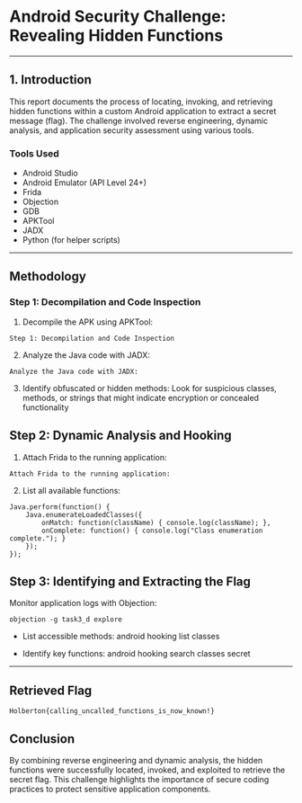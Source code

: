 # Android Security Challenge: Revealing Hidden Functions

---

## 1. Introduction 
This report documents the process of locating, invoking, and retrieving hidden functions within a custom Android application to extract a secret message (flag). The challenge involved reverse engineering, dynamic analysis, and application security assessment using various tools.

### Tools Used

- Android Studio
- Android Emulator (API Level 24+)
- Frida
- Objection
- GDB
- APKTool
- JADX
- Python (for helper scripts) 
---

## Methodology

### Step 1: Decompilation and Code Inspection

1. Decompile the APK using APKTool:
```
Step 1: Decompilation and Code Inspection
```
2. Analyze the Java code with JADX:
```
Analyze the Java code with JADX:
```
3. Identify obfuscated or hidden methods: Look for suspicious classes, methods, or strings that might indicate encryption or concealed functionality


## Step 2: Dynamic Analysis and Hooking

1. Attach Frida to the running application:
```
Attach Frida to the running application:
```
2. List all available functions:
```
Java.perform(function() {
    Java.enumerateLoadedClasses({
        onMatch: function(className) { console.log(className); },
        onComplete: function() { console.log("Class enumeration complete."); }
    });
});
```

## Step 3: Identifying and Extracting the Flag

 Monitor application logs with Objection:
```
objection -g task3_d explore
```
- List accessible methods: android hooking list classes

- Identify key functions: android hooking search classes secret
---

## Retrieved Flag
```
Holberton{calling_uncalled_functions_is_now_known!}
```

## Conclusion 
By combining reverse engineering and dynamic analysis, the hidden functions were successfully located, invoked, and exploited to retrieve the secret flag. This challenge highlights the importance of secure coding practices to protect sensitive application components.
